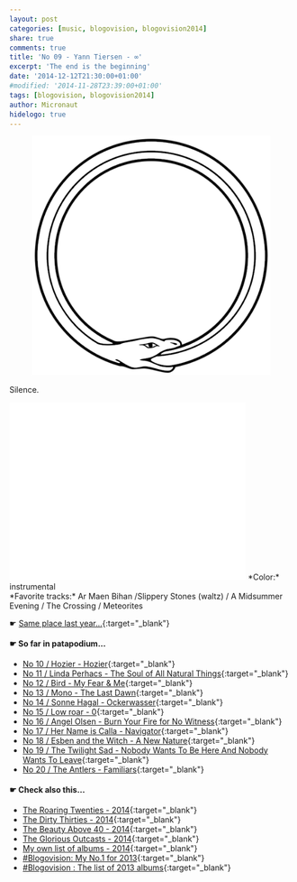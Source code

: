 ```yaml
---
layout: post
categories: [music, blogovision, blogovision2014]
share: true
comments: true
title: 'No 09 - Yann Tiersen - ∞'
excerpt: 'The end is the beginning'
date: '2014-12-12T21:30:00+01:00'
#modified: '2014-11-28T23:39:00+01:00'
tags: [blogovision, blogovision2014]
author: Micronaut
hidelogo: true
---
```

<figure>
	<a href="/images/ouroboros-white-transparent.png"><img src="/images/ouroboros-white-transparent.png" alt="Trips-Image" class="center"/></a>
</figure>

Silence.

<iframe width="420" height="315" src="//www.youtube.com/embed/6xe3SHfBjt8" frameborder="0" allowfullscreen>&nbsp;</iframe>
*Color:* instrumental<br/>
*Favorite tracks:*  Ar Maen Bihan /Slippery Stones (waltz) / A Midsummer Evening / The Crossing / Meteorites

&#x261B; [Same place last year...](http://themicronaut.tumblr.com/post/69822789707/blogovision2013-no09){:target="_blank"}

#### &#x261B; So far in patapodium...
* [No 10 / Hozier - Hozier](/music/blogovision/blogovision2014/blogovision2014-no10/){:target="_blank"}
* [No 11 / Linda Perhacs - The Soul of All Natural Things](/music/blogovision/blogovision2014/blogovision2014-no11/){:target="_blank"}
* [No 12 / Bird - My Fear & Me](/music/blogovision/blogovision2014/blogovision2014-no12/){:target="_blank"}
* [No 13 / Mono - The Last Dawn](/music/blogovision/blogovision2014/blogovision2014-no13/){:target="_blank"}
* [No 14 / Sonne Hagal - Ockerwasser](/music/blogovision/blogovision2014/blogovision2014-no14/){:target="_blank"}
* [No 15 / Low roar - 0](/music/blogovision/blogovision2014/blogovision2014-no15/){:target="_blank"}
* [No 16 / Angel Olsen - Burn Your Fire for No Witness](/music/blogovision/blogovision2014/blogovision2014-no16/){:target="_blank"}
* [No 17 / Her Name is Calla - Navigator](/music/blogovision/blogovision2014/blogovision2014-no17/){:target="_blank"}
* [No 18 / Esben and the Witch - A New Nature](/music/blogovision/blogovision2014/blogovision2014-no18/){:target="_blank"}
* [No 19 / The Twilight Sad - Nobody Wants To Be Here And Nobody Wants To Leave](/music/blogovision/blogovision2014/blogovision2014-no19/){:target="_blank"}
* [No 20 / The Antlers - Familiars](/music/blogovision/blogovision2014/blogovision2014-no20/){:target="_blank"}

#### &#x261B; Check also this…
* [The Roaring Twenties - 2014](/music/blogovision/blogovision2014/blogovision2014-the-roaring-twenties/){:target="_blank"}
* [The Dirty Thirties - 2014](/music/blogovision/blogovision2014/blogovision2014-the-dirty-thirties/){:target="_blank"}
* [The Beauty Above 40 - 2014](/music/blogovision/blogovision2014/blogovision2014-the-beauty-above-40/){:target="_blank"}
* [The Glorious Outcasts - 2014](/music/blogovision/blogovision2014/blogovision2014-the-glorious-outcasts-2014/){:target="_blank"}
* [My own list of albums - 2014](/music/blogovision/blogovision2014/complete-list-2014/){:target="_blank"}
* [#Blogovision: My No.1 for 2013](/music/blogovision/blogovision2013/blogovision2013-no01/){:target="_blank"}
* [#Blogovision : The list of 2013 albums](/music/blogovision/blogovision2013/blogovision-my-own-list-of-2013-nominees-albums/){:target="_blank"}